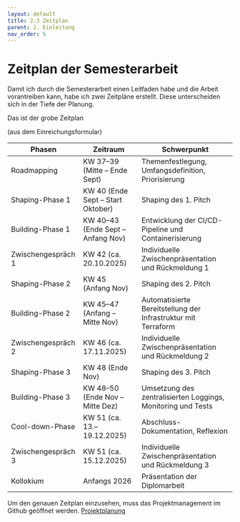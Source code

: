 ```yaml
---
layout: default
title: 2.3 Zeitplan
parent: 2. Einleitung
nav_order: 5
---
```


# Zeitplan der Semesterarbeit

Damit ich durch die Semesterarbeit einen Leitfaden habe und die Arbeit vorantreiben kann, habe ich zwei Zeitpläne erstellt. Diese unterscheiden sich in der Tiefe der Planung. 

Das ist der grobe Zeitplan

(aus dem Einreichungsformular)

| **Phasen**           | **Zeitraum**                                              | **Schwerpunkt**         |
| -------------------- | ---------------------------------------------------------- | --------------- |
| Roadmapping     | KW 37–39 (Mitte – Ende Sept)          | Themenfestlegung, Umfangsdefinition, Priorisierung |
| Shaping-Phase 1 |  KW 40 (Ende Sept – Start Oktober)  | Shaping des 1. Pitch |
| Building-Phase 1  | KW 40–43 (Ende Sept – Anfang Nov) | Entwicklung der CI/CD-Pipeline und Containerisierung  |
| Zwischengespräch 1  | KW 42 (ca. 20.10.2025) | Individuelle Zwischenpräsentation und Rückmeldung 1|
| Shaping-Phase 2 | KW 45 (Anfang Nov) | Shaping des 2. Pitch |
| Building-Phase 2 | KW 45–47 (Anfang – Mitte Nov)  | Automatisierte Bereitstellung der Infrastruktur mit Terraform  |
| Zwischengespräch 2 | KW 46 (ca. 17.11.2025)  | Individuelle Zwischenpräsentation und Rückmeldung 2 |
| Shaping-Phase 3 | KW 48 (Ende Nov) | Shaping des 3. Pitch |
| Building-Phase 3 | KW 48–50 (Ende Nov – Mitte Dez) | Umsetzung des zentralisierten Loggings, Monitoring und Tests  |
| Cool-down-Phase | KW 51 (ca. 13.–19.12.2025) | Abschluss-Dokumentation, Reflexion |
| Zwischengespräch 3 | KW 51 (ca. 15.12.2025) | Individuelle Zwischenpräsentation und Rückmeldung 3   | 
| Kollokium | Anfangs 2026 | Präsentation der Diplomarbeit |

Um den genauen Zeitplan einzusehen, muss das Projektmanagement im Github geöffnet werden. [Projektplanung](https://github.com/users/Bazzako/projects/6/views/2)
